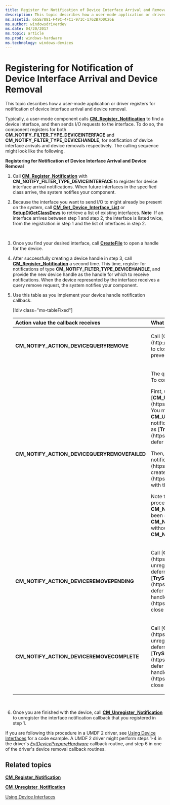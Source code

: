 ```yaml
---
title: Register for Notification of Device Interface Arrival and Removal
description: This topic describes how a user-mode application or driver registers for notification of device interface arrival and device removal.
ms.assetid: 665E7881-F49C-4FC1-971C-1762B7D0C26E
ms.author: windowsdriverdev
ms.date: 04/20/2017
ms.topic: article
ms.prod: windows-hardware
ms.technology: windows-devices
---
```


# Registering for Notification of Device Interface Arrival and Device Removal


This topic describes how a user-mode application or driver registers for notification of device interface arrival and device removal.

Typically, a user-mode component calls [**CM\_Register\_Notification**](https://msdn.microsoft.com/library/windows/hardware/hh780224) to find a device interface, and then sends I/O requests to the interface. To do so, the component registers for both **CM\_NOTIFY\_FILTER\_TYPE\_DEVICEINTERFACE** and **CM\_NOTIFY\_FILTER\_TYPE\_DEVICEHANDLE**, for notification of device interface arrivals and device removals respectively. The calling sequence might look like the following.

**Registering for Notification of Device Interface Arrival and Device Removal**

1.  Call [**CM\_Register\_Notification**](https://msdn.microsoft.com/library/windows/hardware/hh780224) with **CM\_NOTIFY\_FILTER\_TYPE\_DEVICEINTERFACE** to register for device interface arrival notifications. When future interfaces in the specified class arrive, the system notifies your component.
2.  Because the interface you want to send I/O to might already be present on the system, call [**CM\_Get\_Device\_Interface\_List**](https://msdn.microsoft.com/library/windows/hardware/ff538463) or [**SetupDiGetClassDevs**](https://msdn.microsoft.com/library/windows/hardware/ff551069) to retrieve a list of existing interfaces.
    **Note**  If an interface arrives between step 1 and step 2, the interface is listed twice, from the registration in step 1 and the list of interfaces in step 2.

     

3.  Once you find your desired interface, call [**CreateFile**](https://msdn.microsoft.com/library/windows/desktop/aa363858) to open a handle for the device.
4.  After successfully creating a device handle in step 3, call [**CM\_Register\_Notification**](https://msdn.microsoft.com/library/windows/hardware/hh780224) a second time. This time, register for notifications of type **CM\_NOTIFY\_FILTER\_TYPE\_DEVICEHANDLE**, and provide the new device handle as the handle for which to receive notifications. When the device represented by the interface receives a query remove request, the system notifies your component.

5.  Use this table as you implement your device handle notification callback.

    [!div class="mx-tableFixed"]

    <table>
    <colgroup>
    <col width="50%" />
    <col width="50%" />
    </colgroup>
    <thead>
    <tr class="header">
    <th align="left">Action value the callback receives</th>
    <th align="left">What your component should do</th>
    </tr>
    </thead>
    <tbody>
    <tr class="odd">
    <td align="left"><strong>CM_NOTIFY_ACTION_DEVICEQUERYREMOVE</strong></td>
    <td align="left"><p>Call [CloseHandle](http://msdn.microsoft.com/library/windows/desktop/ms724211.aspx) to close the device handle. If you do not do this, your open handle prevents the query remove of this device from succeeding.</p></td>
    </tr>
    <tr class="even">
    <td align="left"><strong>CM_NOTIFY_ACTION_DEVICEQUERYREMOVEFAILED</strong></td>
    <td align="left"><p>The query remove failed, so the device and its interface are still valid. To continue sending I/O to the interface, open a new handle to it.</p>
    <p>First, unregister the notifications for your old handle by calling [<strong>CM_Unregister_Notification</strong>](https://msdn.microsoft.com/library/windows/hardware/hh780228). You must do this from a deferred routine because you cannot call <strong>CM_Unregister_Notification</strong> from a notification callback for the notification handle you are unregistering. You can use methods such as [<strong>TrySubmitThreadpoolCallback</strong>](https://msdn.microsoft.com/library/windows/desktop/ms686862) to defer this processing to another thread.</p>
    <p>Then, either continuing in the deferred routine, or back in your notification callback, call [<strong>CreateFile</strong>](https://msdn.microsoft.com/library/windows/desktop/aa363858) to create a new handle. Then call [<strong>CM_Register_Notification</strong>](https://msdn.microsoft.com/library/windows/hardware/hh780224) with the new handle and <strong>CM_NOTIFY_FILTER_TYPE_DEVICEHANDLE</strong>.</p>
    <p>Note that if you register for notifications on a device that is in the process of being query removed after the <strong>CM_NOTIFY_ACTION_DEVICEQUERYREMOVE</strong> notifications have been sent, you may receive a <strong>CM_NOTIFY_ACTION_DEVICEQUERYREMOVEFAILED</strong> notification without first receiving a <strong>CM_NOTIFY_ACTION_DEVICEQUERYREMOVE</strong> notification.</p></td>
    </tr>
    <tr class="odd">
    <td align="left"><strong>CM_NOTIFY_ACTION_DEVICEREMOVEPENDING</strong></td>
    <td align="left"><p>Call [<strong>CM_Unregister_Notification</strong>](https://msdn.microsoft.com/library/windows/hardware/hh780228) to unregister the notifications for your handle. You must do this from a deferred routine. You can use methods such as [<strong>TrySubmitThreadpoolCallback</strong>](https://msdn.microsoft.com/library/windows/desktop/ms686862) to defer this processing to another thread. If you still have an open handle to the device, call [<strong>CloseHandle</strong>](https://msdn.microsoft.com/library/windows/desktop/ms724211) to close the device handle.</p></td>
    </tr>
    <tr class="even">
    <td align="left"><strong>CM_NOTIFY_ACTION_DEVICEREMOVECOMPLETE</strong></td>
    <td align="left"><p>Call [<strong>CM_Unregister_Notification</strong>](https://msdn.microsoft.com/library/windows/hardware/hh780228) to unregister the notifications for your handle. You must do this from a deferred routine. You can use methods such as [<strong>TrySubmitThreadpoolCallback</strong>](https://msdn.microsoft.com/library/windows/desktop/ms686862) to defer this processing to another thread. If you still have an open handle to the device, call [<strong>CloseHandle</strong>](https://msdn.microsoft.com/library/windows/desktop/ms724211) to close the device handle.</p></td>
    </tr>
    </tbody>
    </table>

     

6.  Once you are finished with the device, call [**CM\_Unregister\_Notification**](https://msdn.microsoft.com/library/windows/hardware/hh780228) to unregister the interface notification callback that you registered in step 1.

If you are following this procedure in a UMDF 2 driver, see [Using Device Interfaces](https://msdn.microsoft.com/windows/hardware/drivers/wdf/using-device-interfaces) for a code example. A UMDF 2 driver might perform steps 1-4 in the driver's [*EvtDevicePrepareHardware*](https://msdn.microsoft.com/library/windows/hardware/ff540880) callback routine, and step 6 in one of the driver's device removal callback routines.

## Related topics


[**CM\_Register\_Notification**](https://msdn.microsoft.com/library/windows/hardware/hh780224)

[**CM\_Unregister\_Notification**](https://msdn.microsoft.com/library/windows/hardware/hh780228)

[Using Device Interfaces](https://msdn.microsoft.com/library/windows/hardware/ff545432)

 

 







